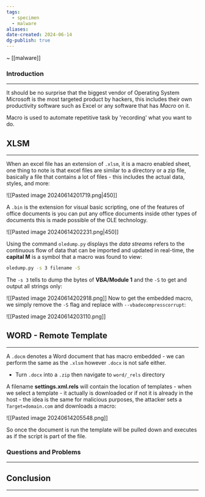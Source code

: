```yaml
---
tags:
  - specimen
  - malware
aliases: 
date-created: 2024-06-14
dg-publish: true
---
```

~ [[malware]]
### Introduction 
---
It should be no surprise that the biggest vendor of Operating System Microsoft is the most targeted product by hackers, this includes their own productivity software such as Excel or any software that has _Macro_ on it.

Macro is used to automate repetitive task by 'recording' what you want to do.

## XLSM
---
When an excel file has an extension of `.xlsm`, it is a macro enabled sheet, one thing to note is that excel files are similar to a directory or a zip file, basically a file that contains a lot of files - this includes the actual data, styles, and more:

![[Pasted image 20240614201719.png|450]]

A `.bin` is the extension for visual basic scripting, one of the features of office documents is you can put any office documents inside other types of documents this is made possible of the OLE technology.

![[Pasted image 20240614202231.png|450]]

Using the command `oledump.py` displays the _data streams_ refers to the continuous flow of data that can be imported and updated in real-time, the **capital M** is a symbol that a macro was found to view:

```bash
oledump.py -s 3 filename -S
```

The `-s 3` tells to dump the bytes of **VBA/Module 1** and the `-S` to get and output all strings only:

![[Pasted image 20240614202918.png]]
Now to get the embedded macro, we simply remove the `-S` flag and replace with `--vbadecompresscorrupt`:

![[Pasted image 20240614203110.png]]
## WORD - Remote Template
---
A `.docm` denotes a Word document that has macro embedded - we can perform the same as the `.xlsm` however `.docx` is not safe either.

- Turn `.docx` into a `.zip` then navigate to `word/_rels` directory

A filename **settings.xml.rels** will contain the location of templates - when we select a template - it actually is downloaded or if not it is already in the host - the idea is the same for malicious purposes, the attacker sets a `Target=domain.com` and downloads a macro:

![[Pasted image 20240614205548.png]]

So once the document is run the template will be pulled down and executes as if the script is part of the file.
### Questions and Problems
---
## Conclusion
---

